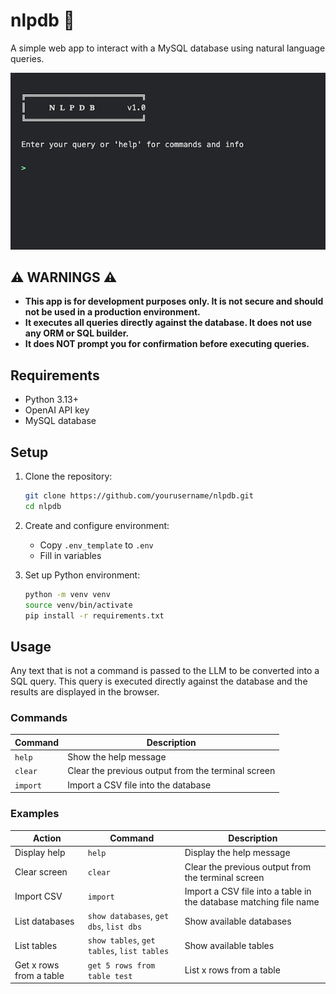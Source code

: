 # nlpdb 🧠

A simple web app to interact with a MySQL database using natural language queries.

![nlpdb](img/nlpdb.png)

## ⚠️ WARNINGS ⚠️

- **This app is for development purposes only. It is not secure and should not be used in a production environment.**
- **It executes all queries directly against the database. It does not use any ORM or SQL builder.**
- **It does NOT prompt you for confirmation before executing queries.**

## Requirements

- Python 3.13+
- OpenAI API key
- MySQL database

## Setup

1. Clone the repository:

   ```bash
   git clone https://github.com/yourusername/nlpdb.git
   cd nlpdb
   ```

2. Create and configure environment:
   - Copy `.env_template` to `.env`
   - Fill in variables

3. Set up Python environment:

    ```bash
    python -m venv venv
    source venv/bin/activate
    pip install -r requirements.txt
    ```

## Usage

Any text that is not a command is passed to the LLM to be converted into a SQL query. This query is executed directly against the database and the results are displayed in the browser.

### Commands

| Command | Description |
|---------|-------------|
| `help` | Show the help message |
| `clear` | Clear the previous output from the terminal screen |
| `import` | Import a CSV file into the database |

### Examples

| Action | Command | Description |
|--------|---------|-------------|
| Display help | `help` | Display the help message |
| Clear screen | `clear` | Clear the previous output from the terminal screen |
| Import CSV | `import` | Import a CSV file into a table in the database matching file name |
| List databases | `show databases`, `get dbs`, `list dbs` | Show available databases |
| List tables | `show tables`, `get tables`, `list tables` | Show available tables |
| Get x rows from a table | `get 5 rows from table test` | List x rows from a table |
